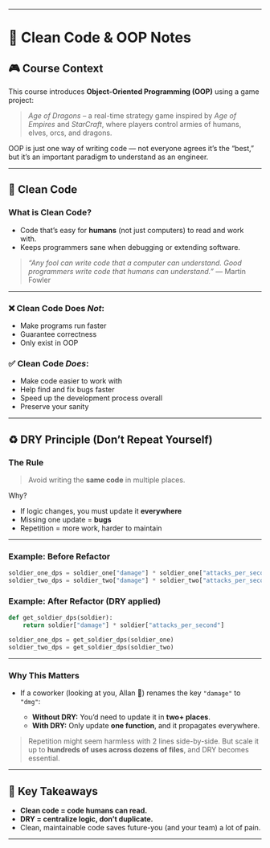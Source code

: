 
---

# 🧹 Clean Code & OOP Notes

## 🎮 Course Context

This course introduces **Object-Oriented Programming (OOP)** using a game project:

> *Age of Dragons* – a real-time strategy game inspired by *Age of Empires* and *StarCraft*, where players control armies of humans, elves, orcs, and dragons.

OOP is just one way of writing code — not everyone agrees it’s the “best,” but it’s an important paradigm to understand as an engineer.

---

## 🧼 Clean Code

### What is Clean Code?

* Code that’s easy for **humans** (not just computers) to read and work with.
* Keeps programmers sane when debugging or extending software.

> *“Any fool can write code that a computer can understand.
> Good programmers write code that humans can understand.”*
> — Martin Fowler

---

### ❌ Clean Code Does *Not*:

* Make programs run faster
* Guarantee correctness
* Only exist in OOP

### ✅ Clean Code *Does*:

* Make code easier to work with
* Help find and fix bugs faster
* Speed up the development process overall
* Preserve your sanity

---

## ♻️ DRY Principle (Don’t Repeat Yourself)

### The Rule

> Avoid writing the **same code** in multiple places.

Why?

* If logic changes, you must update it **everywhere**
* Missing one update = **bugs**
* Repetition = more work, harder to maintain

---

### Example: Before Refactor

```python
soldier_one_dps = soldier_one["damage"] * soldier_one["attacks_per_second"]
soldier_two_dps = soldier_two["damage"] * soldier_two["attacks_per_second"]
```

### Example: After Refactor (DRY applied)

```python
def get_soldier_dps(soldier):
    return soldier["damage"] * soldier["attacks_per_second"]

soldier_one_dps = get_soldier_dps(soldier_one)
soldier_two_dps = get_soldier_dps(soldier_two)
```

---

### Why This Matters

* If a coworker (looking at you, Allan 👀) renames the key `"damage"` to `"dmg"`:

  * **Without DRY:** You’d need to update it in **two+ places**.
  * **With DRY:** Only update **one function**, and it propagates everywhere.

> Repetition might seem harmless with 2 lines side-by-side.
> But scale it up to **hundreds of uses across dozens of files**,
> and DRY becomes essential.

---

## 📌 Key Takeaways

* **Clean code = code humans can read.**
* **DRY = centralize logic, don’t duplicate.**
* Clean, maintainable code saves future-you (and your team) a lot of pain.

---

